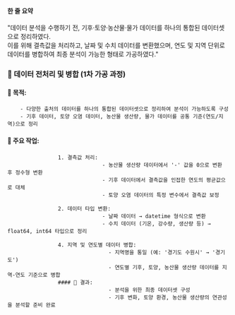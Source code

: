 #### 한 줄 요약  
"데이터 분석을 수행하기 전, 기후·토양·농산물·물가 데이터를 하나의 통합된 데이터셋으로 정리하였다.  
이를 위해 결측값을 처리하고, 날짜 및 수치 데이터를 변환했으며, 연도 및 지역 단위로 데이터를 병합하여 최종 분석이 가능한 형태로 가공하였다."  






### 📂 데이터 전처리 및 병합 (1차 가공 과정)  
#### 📌 목적:  
        - 다양한 출처의 데이터를 하나의 통합된 데이터셋으로 정리하여 분석이 가능하도록 구성  
        - 기후 데이터, 토양 오염 데이터, 농산물 생산량, 물가 데이터를 공통 기준(연도/지역)으로 정리  
#### 📌 주요 작업:  
                    1. 결측값 처리:  
                                  - 농산물 생산량 데이터에서 '-' 값을 0으로 변환 후 정수형 변환  
                                  - 기후 데이터에서 결측값을 인접한 연도의 평균값으로 대체  
                                  - 토양 오염 데이터의 특정 변수에서 결측값 보정  

                    2. 데이터 타입 변환:  
                                  - 날짜 데이터 → datetime 형식으로 변환  
                                  - 수치 데이터 (기온, 강수량, 생산량 등) → float64, int64 타입으로 정리  
                    
                    4. 지역 및 연도별 데이터 병합:  
                                    - 지역명을 통일 (예: '경기도 수원시' → '경기도')  
                                    - 연도별 기후, 토양, 농산물 생산량 데이터를 지역-연도 기준으로 병합  
                    #### 📌 결과:  
                                    - 분석을 위한 최종 데이터셋 구성  
                                    - 기후 변화, 토양 환경, 농산물 생산량의 연관성을 분석할 준비 완료  
